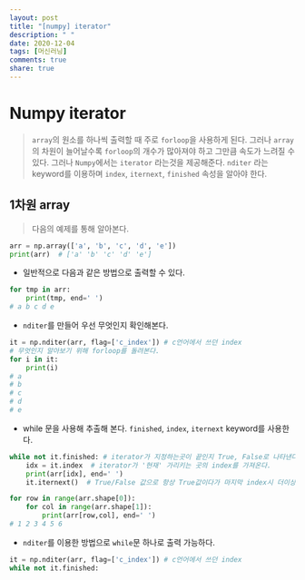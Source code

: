```yaml
---
layout: post
title: "[numpy] iterator"
description: " "
date: 2020-12-04
tags: [머신러닝]
comments: true
share: true
---
```


# Numpy iterator

> `array`의 원소를 하나씩 출력할 때 주로 `forloop`을 사용하게 된다. 그러나 `array`의 차원이 늘어날수록 `forloop`의 개수가 많아져야 하고 그만큼 속도가 느려질 수 있다. 그러나 `Numpy`에서는 `iterator` 라는것을 제공해준다. `nditer` 라는 keyword를 이용하며 `index`, `iternext`, `finished` 속성을 알아야 한다.

## 1차원 array

> 다음의 예제를 통해 알아본다.

```python
arr = np.array(['a', 'b', 'c', 'd', 'e'])
print(arr)  # ['a' 'b' 'c' 'd' 'e']
```

* 일반적으로 다음과 같은 방법으로 출력할 수 있다.

```python
for tmp in arr:
    print(tmp, end=' ')
# a b c d e 
```

* `nditer`를 만들어 우선 무엇인지 확인해본다.

```python
it = np.nditer(arr, flag=['c_index']) # c언어에서 쓰던 index
# 무엇인지 알아보기 위해 forloop를 돌려본다.
for i in it:
    print(i)
# a
# b
# c
# d
# e
```

* while 문을 사용해 추출해 본다. `finished`, `index`, `iternext` keyword를 사용한다.

```python
while not it.finished: # iterator가 지정하는곳이 끝인지 True, False로 나타낸다.
    idx = it.index  # iterator가 '현재' 가리키는 곳의 index를 가져온다.
    print(arr[idx], end=' ')
    it.iternext()  # True/False 값으로 항상 True값이다가 마지막 index시 더이상 다음으로 못가므로 False값을 갖는다.
```



```python
for row in range(arr.shape[0]):
	for col in range(arr.shape[1]):
        print(arr[row,col], end=' ')
# 1 2 3 4 5 6 
```

* `nditer`를 이용한 방법으로 `while`문 하나로 출력 가능하다.

```python
it = np.nditer(arr, flag=['c_index']) # c언어에서 쓰던 index
while not it.finished:
```





